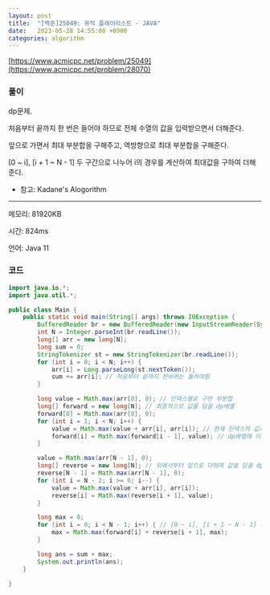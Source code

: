 ```yaml
---
layout: post
title:  "[백준]25049: 뮤직 플레이리스트 - JAVA"
date:   2023-05-28 14:55:00 +0900
categories: algorithm
---
```


[https://www.acmicpc.net/problem/25049](https://www.acmicpc.net/problem/28070)

### 풀이
dp문제.

처음부터 끝까지 한 번은 들어야 하므로 전체 수열의 값을 입력받으면서 더해준다.

앞으로 가면서 최대 부분합을 구해주고, 역방향으로 최대 부분합을 구해준다.

[0 ~ i], [i + 1 ~ N - 1] 두 구간으로 나누어 i의 경우를 계산하여 최대값을 구하여 더해준다.

- 참고: Kadane's Alogorithm

---

메모리: 81920KB

시간: 824ms

언어: Java 11

### 코드
```java
import java.io.*;
import java.util.*;

public class Main {
    public static void main(String[] args) throws IOException {
        BufferedReader br = new BufferedReader(new InputStreamReader(System.in));
        int N = Integer.parseInt(br.readLine());
        long[] arr = new long[N];
        long sum = 0;
        StringTokenizer st = new StringTokenizer(br.readLine());
        for (int i = 0; i < N; i++) {
            arr[i] = Long.parseLong(st.nextToken());
            sum += arr[i]; // 처음부터 끝까지 한바퀴는 돌아야함
        }

        long value = Math.max(arr[0], 0); // 인덱스별로 구한 부분합
        long[] forward = new long[N]; // 최종적으로 값을 담을 dp배열
        forward[0] = Math.max(arr[0], 0);
        for (int i = 1; i < N; i++) {
            value = Math.max(value + arr[i], arr[i]); // 현재 인덱스의 값과 이전까지의 최대값을 더해서 비교 -> 현재까지의 최대값
            forward[i] = Math.max(forward[i - 1], value); // dp배열에 이전 dp배열의 값과 현재 value값을 비교해서 넣어줌
        }

        value = Math.max(arr[N - 1], 0);
        long[] reverse = new long[N]; // 뒤에서부터 앞으로 더하며 값을 담을 dp배열
        reverse[N - 1] = Math.max(arr[N - 1], 0);
        for (int i = N - 2; i >= 0; i--) {
            value = Math.max(value + arr[i], arr[i]);
            reverse[i] = Math.max(reverse[i + 1], value);
        }

        long max = 0;
        for (int i = 0; i < N - 1; i++) { // [0 ~ i], [i + 1 ~ N - 1] 두 구간으로 나누어 forward와 reverse의 합의 최대값을 구한다
            max = Math.max(forward[i] + reverse[i + 1], max);
        }

        long ans = sum + max;
        System.out.println(ans);
    }

}
```
